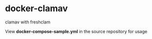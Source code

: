 # docker-clamav
clamav with freshclam

View **docker-compose-sample.yml** in the source repository for usage